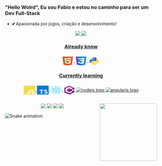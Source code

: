 ### "Hello Wolrd", Eu sou Fabio e estou no caminho para ser um Dev Full-Stack

- 💕 Apaixonada por jogos, criação e desenvolvimento!

<div align="center">
  <a href="https://github.com/JO0OJ">
  <img height="150em" src="https://github-readme-stats.vercel.app/api?username=JO0OJ&show_icons=true&theme=midnight-purple&include_all_commits=true&count_private=true"/>
  <img height="150em" src="https://github-readme-stats.vercel.app/api/top-langs/?username=JO0OJ&layout=compact&langs_count=7&theme=midnight-purple"/>
</div>


<h3 align="center">Already know</h3>

###

<div align="center">
  <img align="center" alt="-HTML" height="30" width="40" src="https://raw.githubusercontent.com/devicons/devicon/master/icons/html5/html5-original.svg">
  <img align="center" alt="-CSS" height="30" width="40" src="https://raw.githubusercontent.com/devicons/devicon/master/icons/css3/css3-original.svg">
  <img align="center" alt="-Python" height="30" width="40" src="https://raw.githubusercontent.com/devicons/devicon/master/icons/python/python-original.svg">
</div>

###

<h3 align="center">Currently learning</h3>

###

<div align="center">
  <img align="center" alt="-Js" height="30" width="40" src="https://raw.githubusercontent.com/devicons/devicon/master/icons/javascript/javascript-plain.svg">
  <img align="center" alt="-Ts" height="30" width="40" src="https://raw.githubusercontent.com/devicons/devicon/master/icons/typescript/typescript-plain.svg">
  <img align="center" alt="-React" height="30" width="40" src="https://raw.githubusercontent.com/devicons/devicon/master/icons/react/react-original.svg">
  <img align="center" alt="-Csharp" height="30" width="40" src="https://raw.githubusercontent.com/devicons/devicon/master/icons/csharp/csharp-original.svg">
  <img align="center" src="https://cdn.jsdelivr.net/gh/devicons/devicon/icons/nodejs/nodejs-original.svg" height="30" width="40" alt="nodejs logo"  />
  <img align="center" src="https://cdn.jsdelivr.net/gh/devicons/devicon/icons/angularjs/angularjs-original.svg" height="30" width="40" alt="angularjs logo"  />
</div>

##

###
  
<img align="right" height="190" width="190" src="https://i.picasion.com/pic92/48048513a415512434aeb2dd413aa3f9.gif"  />
  
###
  
<div align="center">
  <a href="https://instagram.com/joorjim" target="_blank"><img src="https://img.shields.io/badge/-Instagram-%23E4405F?style=for-the-badge&logo=instagram&logoColor=white" height="30" target="_blank"></a>
 <a href="discordapp.com/users/304716776321581056" target="_blank"><img src="https://img.shields.io/badge/Discord-7289DA?style=for-the-badge&logo=discord&logoColor=white" height="30" target="_blank"></a> 
  <a href = "mailto:junioaraujo12007@gmail.com"><img src="https://img.shields.io/badge/-Gmail-%23333?style=for-the-badge&logo=gmail&logoColor=white" height="30" target="_blank"></a>
  <a href="www.linkedin.com/in/f%C3%A1bio-santos-31065023b" target="_blank"><img src="https://img.shields.io/badge/-LinkedIn-%230077B5?style=for-the-badge&logo=linkedin&logoColor=white" height="30" target="_blank"></a>
</div>

![Snake animation](https://github.com/jO0OJ/JO0OJ/blob/output/github-contribution-grid-snake.svg)
